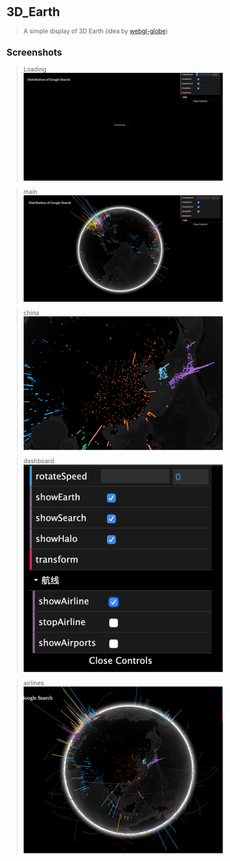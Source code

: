 # 3D_Earth

> A simple display of 3D Earth (idea by [webgl-globe](https://github.com/dataarts/webgl-globe)) 

## Screenshots

> Loading 
![loading.png](https://github.com/luvsunlight/3D_Earth/blob/master/3DEarth/screenshots/loading.png)

> main
![main.png](https://github.com/luvsunlight/3D_Earth/blob/master/3DEarth/screenshots/main.png)


> china
![china.png](https://github.com/luvsunlight/3D_Earth/blob/master/3DEarth/screenshots/china.png)

> dashboard
![dashboard.png](https://github.com/luvsunlight/3D_Earth/blob/master/3DEarth/screenshots/dashboard.png)

> airlines
![airline.png](https://github.com/luvsunlight/3D_Earth/blob/master/3DEarth/screenshots/airline.png)